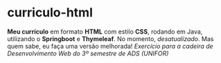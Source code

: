# curriculo-html
**Meu currículo** em formato **HTML** com estilo **CSS**, rodando em Java, utilizando o **Springboot** e **Thymeleaf**.
No momento, _desatualizado_. Mas quem sabe, eu faça uma versão melhorada!
_Exercício para a cadeira de Desenvolvimento Web do 3º semestre de ADS (UNIFOR)_
